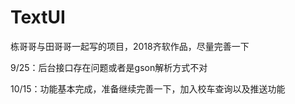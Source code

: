 # TextUI
栋哥哥与田哥哥一起写的项目，2018齐软作品，尽量完善一下

9/25：后台接口存在问题或者是gson解析方式不对

10/15：功能基本完成，准备继续完善一下，加入校车查询以及推送功能
